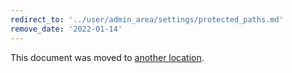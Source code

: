 ```yaml
---
redirect_to: '../user/admin_area/settings/protected_paths.md'
remove_date: '2022-01-14'
---
```


This document was moved to [another location](../user/admin_area/settings/protected_paths.md).

<!-- This redirect file can be deleted after <2022-01-14>. -->
<!-- Before deletion, see: https://docs.gitlab.com/ee/development/documentation/#move-or-rename-a-page -->
